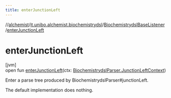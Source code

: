 ```yaml
---
title: enterJunctionLeft
---
```

//[alchemist](../../../index.html)/[it.unibo.alchemist.biochemistrydsl](../index.html)/[BiochemistrydslBaseListener](index.html)/[enterJunctionLeft](enter-junction-left.html)



# enterJunctionLeft



[jvm]\
open fun [enterJunctionLeft](enter-junction-left.html)(ctx: [BiochemistrydslParser.JunctionLeftContext](../-biochemistrydsl-parser/-junction-left-context/index.html))



Enter a parse tree produced by BiochemistrydslParser#junctionLeft. 



The default implementation does nothing.




